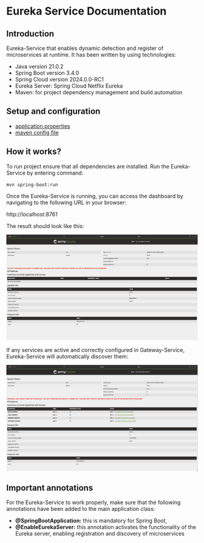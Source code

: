 # Eureka Service Documentation

## Introduction
Eureka-Service that enables dynamic detection and register of microservices at runtime. It has been written
by using technologies:
* Java version 21.0.2
* Spring Boot version 3.4.0
* Spring Cloud version 2024.0.0-RC1
* Eureka Server: Spring Cloud Netflix Eureka
* Maven: for project dependency management and build automation

## Setup and configuration

* [application.properties](src/main/resources/application.properties)
* [maven config file](pom.xml)
 

## How it works?
To run project ensure that all dependencies are installed. Run the Eureka-Service by entering command:

```shell
mvn spring-boot:run
```

Once the Eureka-Service is running, you can access the dashboard by navigating to the following URL in your
browser:

http://localhost:8761


The result should look like this:

![](images/Eureka-Service_first_run.png)

If any services are active and correctly configured in Gateway-Service, Eureka-Service will automatically 
discover them:

![](images/Eureka-Service_discovered_active_services.png)

## Important annotations

For the Eureka-Service to work properly, make sure that the following annotations have been added to the main
application class:

* **@SpringBootApplication:** this is mandatory for Spring Boot,
* **@EnableEurekaServer:** this annotation activates the functionality of the Eureka server, enabling registration
and discovery of microservices
